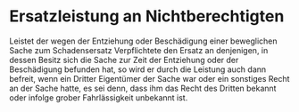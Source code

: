 # Ersatzleistung an Nichtberechtigten

Leistet der wegen der Entziehung oder Beschädigung einer beweglichen Sache zum Schadensersatz Verpflichtete den Ersatz an denjenigen, in dessen Besitz sich die Sache zur Zeit der Entziehung oder der Beschädigung befunden hat, so wird er durch die Leistung auch dann befreit, wenn ein Dritter Eigentümer der Sache war oder ein sonstiges Recht an der Sache hatte, es sei denn, dass ihm das Recht des Dritten bekannt oder infolge grober Fahrlässigkeit unbekannt ist.